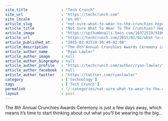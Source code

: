 ```yaml
---
site_title               : "Tech Crunch"
site_url                 : "https://techcrunch.com"
site_locale              : "en_US"
article_slug             : "not-sure-what-to-wear-to-the-crunchies-hopefully-this-video-will-help-you-figure-it-out"
article_title            : "Not Sure What To Wear To The Crunchies? Hopefully This Video Will Help You Figure It Out"
article_image            : "https://spthumbnails.5min.com/10372519/518625912_c.jpg?w=764&h=400"
article_url              : "https://techcrunch.com/2015/02/02/what-to-wear-tw-crunchies-edition/"
article_published_at     : "2015-02-02T10:30:40-02:00"
article_description      : "The 8th Annual Crunchies Awards Ceremony is just a few days away, which means it’s time to start thinking about out what you’ll be wearing to the big..."
article_author_name      : "Ryan Lawler"
article_author_image     : null
article_author_biography : null
article_author_profile   : "https://techcrunch.com/author/ryan-lawler/"
article_author_facebook  : null
article_author_twitter   : "https://twitter.com/ryanlawler"
category                 : ['technology']
tags                     : ['Tech Crunch']
permalink                : "/:categories/not-sure-what-to-wear-to-the-crunchies-hopefully-this-video-will-help-you-figure-it-out/"
layout                   : post
---
```


The 8th Annual Crunchies Awards Ceremony is just a few days away, which means it’s time to start thinking about out what you’ll be wearing to the big...
